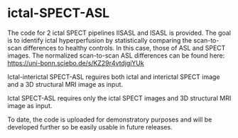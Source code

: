 # ictal-SPECT-ASL


The code for 2 ictal SPECT pipelines IISASL and ISASL is provided. The goal is to identify ictal hyperperfusion by statistically comparing the scan-to-scan differences to healthy controls. In this case, those of ASL and SPECT images. The normalized scan-to-scan ASL differences can be found here: https://uni-bonn.sciebo.de/s/KZ29r4vtdjgiYUk


Ictal-interictal SPECT-ASL reguires both ictal and interictal SPECT image and a 3D structural MRI image as input.

Ictal SPECT-ASL requires only the ictal SPECT images and 3D structural MRI image as input.

To date, the code is uploaded for demonstratory purposes and will be developed further so be easily usable in future releases.  
